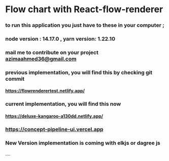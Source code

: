 # Flow chart with React-flow-renderer


### to run this application you just have to these in your computer ;

### node version : 14.17.0 , yarn version: 1.22.10

### mail me to contribute on your project azimaahmed36@gmail.com

### previous implementation, you will find this by checking git commit
#### https://flowrenderertest.netlify.app/

### current implementation, you will find this now
#### https://deluxe-kangaroo-a130dd.netlify.app/

### https://concept-pipeline-ui.vercel.app

### New Version implementation is coming with elkjs or dagree js
....
